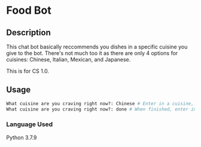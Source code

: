 # Food Bot
## Description
This chat bot basically reccommends you dishes in a specific cuisine you give to the bot.
There's not much too it as there are only 4 options for cuisines: Chinese, Italian, Mexican, and Japanese. 

This is for CS 1.0.
## Usage
```Python
What cuisine are you craving right now?: Chinese # Enter in a cuisine, for ex. 'Chinese'
What cuisine are you craving right now?: done # When finished, enter in 'done'
```
### Language Used
Python 3.7.9
